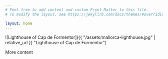 ```yaml
---
# Feel free to add content and custom Front Matter to this file.
# To modify the layout, see https://jekyllrb.com/docs/themes/#overriding-theme-defaults

layout: home
---
```


![Lighthouse of Cap de Formentor]({{ "/assets/mallorca-lighthouse.jpg" | relative_url }} "Lighthouse of Cap de Formentor")


More content
